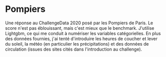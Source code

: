 # Pompiers
Une réponse au ChallengeData 2020 posé par les Pompiers de Paris. Le score n'est pas éblouissant, mais c'est mieux que le benchmark.
J'utilise Lightgbm, ce qui me conduit à numériser les variables catégorielles. En plus des données fournies, j'ai tenté d'introduire les heures de coucher et lever du soleil, la météo (en particulier les précipitations) et des données de circulation (issues des sites cités dans l'introduction au challenge).

